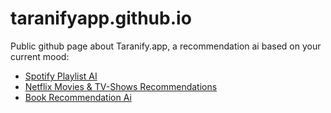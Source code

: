 # taranifyapp.github.io

Public github page about Taranify.app, a recommendation ai based on your current mood:
* [Spotify Playlist AI](https://taranify.app)
* [Netflix Movies & TV-Shows Recommendations](https://taranify.app/watch)
* [Book Recommendation Ai](https://taranify.app/read)
